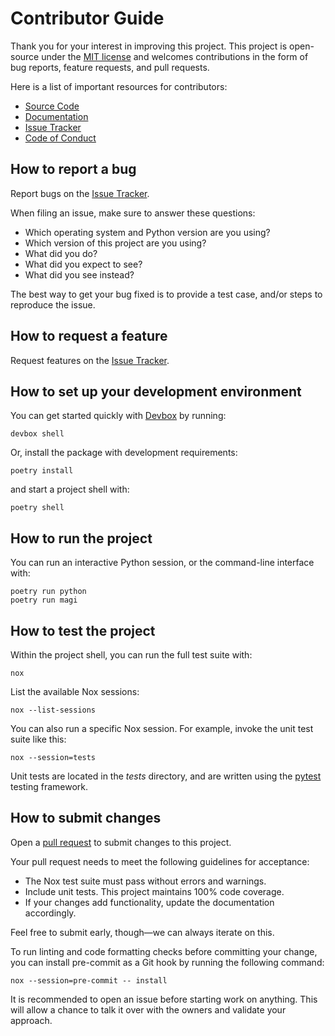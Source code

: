 # Contributor Guide

Thank you for your interest in improving this project.
This project is open-source under the [MIT license] and
welcomes contributions in the form of bug reports, feature requests, and pull requests.

Here is a list of important resources for contributors:

- [Source Code]
- [Documentation]
- [Issue Tracker]
- [Code of Conduct]

[mit license]: https://opensource.org/license/mit/
[source code]: https://github.com/ologistio/magi
[documentation]: https://docs.magi.sh
[issue tracker]: https://github.com/ologistio/magi/issues

## How to report a bug

Report bugs on the [Issue Tracker].

When filing an issue, make sure to answer these questions:

- Which operating system and Python version are you using?
- Which version of this project are you using?
- What did you do?
- What did you expect to see?
- What did you see instead?

The best way to get your bug fixed is to provide a test case,
and/or steps to reproduce the issue.

## How to request a feature

Request features on the [Issue Tracker].

## How to set up your development environment

You can get started quickly with [Devbox] by running:

```console
devbox shell
```

Or, install the package with development requirements:

```console
poetry install
```

and start a project shell with:

```console
poetry shell
```

[devbox]: https://www.jetpack.io/devbox/docs/installing_devbox/

## How to run the project

You can run an interactive Python session, or
the command-line interface with:

```console
poetry run python
poetry run magi
```

## How to test the project

Within the project shell, you can run the
full test suite with:

```console
nox
```

List the available Nox sessions:

```console
nox --list-sessions
```

You can also run a specific Nox session.
For example, invoke the unit test suite like this:

```console
nox --session=tests
```

Unit tests are located in the _tests_ directory,
and are written using the [pytest] testing framework.

[pytest]: https://pytest.readthedocs.io/

## How to submit changes

Open a [pull request] to submit changes to this project.

Your pull request needs to meet the following guidelines for acceptance:

- The Nox test suite must pass without errors and warnings.
- Include unit tests. This project maintains 100% code coverage.
- If your changes add functionality, update the documentation accordingly.

Feel free to submit early, though—we can always iterate on this.

To run linting and code formatting checks before committing your change, you can install pre-commit as a Git hook by running the following command:

```console
nox --session=pre-commit -- install
```

It is recommended to open an issue before starting work on anything.
This will allow a chance to talk it over with the owners and validate your approach.

[pull request]: https://github.com/ologistio/magi/pulls

<!-- github-only -->

[code of conduct]: CODE_OF_CONDUCT.md
